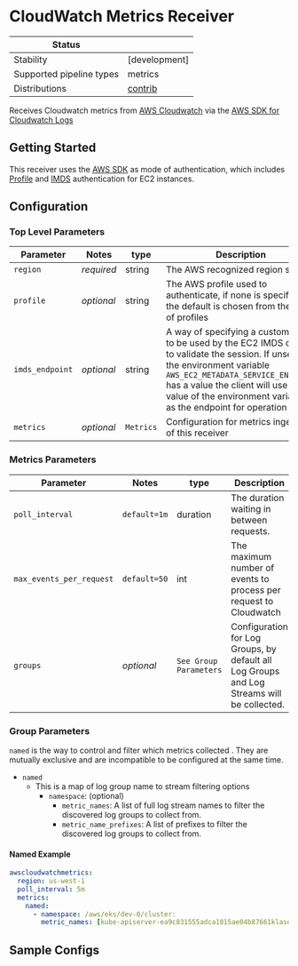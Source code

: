 # CloudWatch Metrics Receiver

| Status                   |               |
| ------------------------ | ------------- |
| Stability                | [development] |
| Supported pipeline types | metrics       |
| Distributions            | [contrib]     |

Receives Cloudwatch metrics from [AWS Cloudwatch](https://aws.amazon.com/cloudwatch/) via the [AWS SDK for Cloudwatch Logs](https://docs.aws.amazon.com/sdk-for-go/api/service/cloudwatchlogs/)

## Getting Started

This receiver uses the [AWS SDK](https://docs.aws.amazon.com/sdk-for-go/v1/developer-guide/configuring-sdk.html) as mode of authentication, which includes [Profile](https://docs.aws.amazon.com/cli/latest/userguide/cli-configure-profiles.html) and [IMDS](https://docs.aws.amazon.com/AWSEC2/latest/UserGuide/ec2-instance-metadata.html) authentication for EC2 instances.

## Configuration

### Top Level Parameters

| Parameter       | Notes      | type   | Description                                                                                                                                                                                                                                                                       |
| --------------- | ---------- | ------ | --------------------------------------------------------------------------------------------------------------------------------------------------------------------------------------------------------------------------------------------------------------------------------- |
| `region`        | *required* | string | The AWS recognized region string                                                                                                                                                                                                                                                  |
| `profile`       | *optional* | string | The AWS profile used to authenticate, if none is specified the default is chosen from the list of profiles                                                                                                                                                                        |
| `imds_endpoint` | *optional* | string | A way of specifying a custom URL to be used by the EC2 IMDS client to validate the session. If unset, and the environment variable `AWS_EC2_METADATA_SERVICE_ENDPOINT` has a value the client will use the value of the environment variable as the endpoint for operation calls. |
| `metrics`          | *optional* | `Metrics` | Configuration for metrics ingestion of this receiver                                                                                                                                                                                                                              |

### Metrics Parameters

| Parameter                | Notes        | type                   | Description                                                                                |
| ------------------------ | ------------ | ---------------------- | ------------------------------------------------------------------------------------------ |
| `poll_interval`          | `default=1m` | duration               | The duration waiting in between requests.                                                  |
| `max_events_per_request` | `default=50` | int                    | The maximum number of events to process per request to Cloudwatch                          |
| `groups`                 | *optional*   | `See Group Parameters` | Configuration for Log Groups, by default all Log Groups and Log Streams will be collected. |

### Group Parameters

`named` is the way to control and filter which metrics collected . They are mutually exclusive and are incompatible to be configured at the same time.

- `named`
  - This is a map of log group name to stream filtering options
    - `namespace`: (optional)
      - `metric_names`: A list of full log stream names to filter the discovered log groups to collect from.
      - `metric_name_prefixes`: A list of prefixes to filter the discovered log groups to collect from.


#### Named Example

```yaml
awscloudwatchmetrics:
  region: us-west-1
  poll_interval: 5m
  metrics:
    named:
      - namespace: /aws/eks/dev-0/cluster: 
        metric_names: [kube-apiserver-ea9c831555adca1815ae04b87661klasdj]
```

## Sample Configs


[alpha]:https://github.com/open-telemetry/opentelemetry-collector#alpha
[contrib]:https://github.com/open-telemetry/opentelemetry-collector-releases/tree/main/distributions/otelcol-contrib
[Issue]:https://github.com/open-telemetry/opentelemetry-collector-contrib/issues/15667
